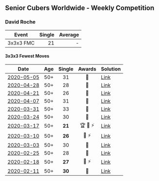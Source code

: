 ## Senior Cubers Worldwide - Weekly Competition
### David Roche

| Event | Single | Average |
| -- | --: | --: |
| 3x3x3 FMC | 21 | - |

#### 3x3x3 Fewest Moves

| Date | Age | Single | Awards | Solution |
| :--: | :--: | :--: | :--: | :-- |
| [2020-05-05](../results/333fm/2020-05-05.md) | 50+ | 31 | 🥈 | [Link](https://www.facebook.com/events/271150663928664/permalink/274553566921707/) |
| [2020-04-28](../results/333fm/2020-04-28.md) | 50+ | 28 | 🥈 | [Link](https://www.facebook.com/events/339284923718995/permalink/343729683274519/) |
| [2020-04-21](../results/333fm/2020-04-21.md) | 50+ | 26 | 🥇 | [Link](https://www.facebook.com/events/573932290186676/permalink/577860719793833/) |
| [2020-04-07](../results/333fm/2020-04-07.md) | 50+ | 31 | 🥈 | [Link](https://www.facebook.com/events/253518435802861/permalink/257872972034074/) |
| [2020-03-31](../results/333fm/2020-03-31.md) | 50+ | 33 | 🥉 | [Link](https://www.facebook.com/events/511598773063510/permalink/514712556085465/) |
| [2020-03-24](../results/333fm/2020-03-24.md) | 50+ | 30 | 🥈 | [Link](https://www.facebook.com/events/500266387310754/permalink/500672650603461/) |
| [2020-03-17](../results/333fm/2020-03-17.md) | 50+ | **21** | 🏆 🥇 ⚡ | [Link](https://www.facebook.com/events/210706923625115/permalink/211706620191812/) |
| [2020-03-10](../results/333fm/2020-03-10.md) | 50+ | **26** | 🥉 ⚡ | [Link](https://www.facebook.com/events/640532176759268/permalink/640978746714611/) |
| [2020-03-03](../results/333fm/2020-03-03.md) | 50+ | 30 | 🥉 | [Link](https://www.facebook.com/events/235909040903027/permalink/239537177206880/) |
| [2020-02-25](../results/333fm/2020-02-25.md) | 50+ | 28 | 🥇 | [Link](https://www.facebook.com/events/215751886207638/permalink/217139489402211/) |
| [2020-02-18](../results/333fm/2020-02-18.md) | 50+ | **27** | 🥈 ⚡ | [Link](https://www.facebook.com/groups/1604105099735401/permalink/2146673152145257/) |
| [2020-02-11](../results/333fm/2020-02-11.md) | 50+ | **30** | 🥉 | [Link](https://www.facebook.com/groups/1604105099735401/permalink/2138923996253506/) |


<!-- Global site tag (gtag.js) - Google Analytics -->
<script async src="https://www.googletagmanager.com/gtag/js?id=UA-86348435-3"></script>
<script>window.dataLayer = window.dataLayer || []; function gtag() {dataLayer.push(arguments);} gtag('js', new Date()); gtag('config', 'UA-86348435-3');</script>
